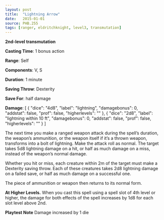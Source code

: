 ```yaml
---
layout: post
title:  "Lightning Arrow"
date:   2015-01-01
source: PHB.255
tags: [ranger, eldritchknight, level3, transmutation]
---
```


**2nd-level transmutation**

**Casting Time**: 1 bonus action

**Range**: Self

**Components**: V, S

**Duration**: 1 minute

**Saving Throw**: Dexterity

**Save For**: half damage

**Damage**: [ { "dice": "4d8", "label": "lightning", "damagebonus": 0, "addstat": false, "prof": false, "higherlevels": "" }, { "dice": "2d8", "label": "lightning within 10 ft", "damagebonus": 0, "addstat": false, "prof": false, "higherlevels": "" } ]

The next time you make a ranged weapon attack during the spell’s duration, the weapon’s ammunition, or the weapon itself if it’s a thrown weapon, transforms into a bolt of lightning. Make the attack roll as normal. The target takes 5d8 lightning damage on a hit, or half as much damage on a miss, instead of the weapon’s normal damage.

Whether you hit or miss, each creature within 2m of the target must make a Dexterity saving throw. Each of these creatures takes 2d8 lightning damage on a failed save, or half as much damage on a successful one.

The piece of ammunition or weapon then returns to its normal form.

**At Higher Levels.** When you cast this spell using a spell slot of 4th level or higher, the damage for both effects of the spell increases by 1d8 for each slot level above 2nd.

**Playtest Note** Damage increased by 1 die
